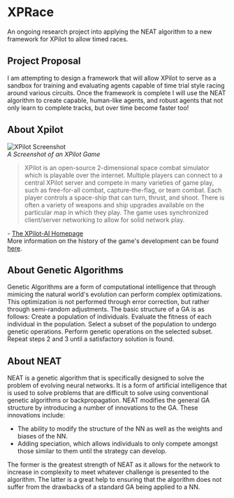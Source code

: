 # XPRace

An ongoing research project into applying the NEAT algorithm to a new framework for XPilot to allow timed races.

## Project Proposal
I am attempting to design a framework that will allow XPilot to serve as a sandbox for training and evaluating agents capable of time trial style racing around various circuits. Once the framework is complete I will use the NEAT algorithm to create capable, human-like agents, and robust agents that not only learn to complete tracks, but over time become faster too!  

## About Xpilot
![XPilot Screenshot](https://upload.wikimedia.org/wikipedia/commons/thumb/a/a7/Xpilotscreen.jpg/1024px-Xpilotscreen.jpg)  
*A Screenshot of an XPilot Game*  
>XPilot is an open-source 2-dimensional space combat simulator which is playable over the internet. Multiple players can connect to a central XPilot server and compete in many varieties of game play, such as free-for-all combat, capture-the-flag, or team combat. Each player controls a space-ship that can turn, thrust, and shoot. There is often a variety of weapons and ship upgrades available on the particular map in which they play. The game uses synchronized client/server networking to allow for solid network play.  

\- [The XPilot-AI Homepage](https://xpilot-ai.com)  
More information on the history of the game's development can be found [here](https://en.wikipedia.org/wiki/XPilot).  

## About Genetic Algorithms
Genetic Algorithms are a form of computational intelligence that through mimicing the natural world's evolution can perform complex optimizations. This optimization is not performed through error correction, but rather through semi-random adjustments. 
The basic structure of a GA is as follows:
Create a population of individuals.
Evaluate the fitness of each individual in the population.
Select a subset of the population to undergo genetic operations.
Perform genetic operations on the selected subset.
Repeat steps 2 and 3 until a satisfactory solution is found.

## About NEAT
NEAT is a genetic algorithm that is specifically designed to solve the problem of evolving neural networks. It is a form of artificial intelligence that is used to solve problems that are difficult to solve using conventional genetic algorithms or backpropagation.
NEAT modifies the general GA structure by introducing a number of innovations to the GA. These innovations include:
 - The ability to modify the structure of the NN as well as the weights and biases of the NN.
 - Adding speciation, which allows individuals to only compete amongst those similar to them until the strategy can develop.

The former is the greatest strength of NEAT as it allows for the network to increase in complexity to meet whatever challenge is presented to the algorithm. The latter is a great help to ensuring that the algorithm does not suffer from the drawbacks of a standard GA being applied to a NN.
